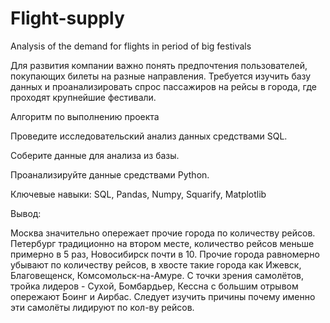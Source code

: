 # Flight-supply
Analysis of the demand for flights in period of big festivals

Для развития компании важно понять предпочтения пользователей, покупающих билеты на разные направления.
Требуется изучить базу данных и проанализировать спрос пассажиров на рейсы в города, где проходят крупнейшие фестивали.

Алгоритм по выполнению проекта

Проведите исследовательский анализ данных средствами SQL.

Соберите данные для анализа из базы.

Проанализируйте данные средствами Python.

Ключевые навыки:
SQL, Pandas, Numpy, Squarify, Matplotlib

Вывод:

Москва значительно опережает прочие города по количеству рейсов. Петербург традиционно на втором месте, количество рейсов меньше примерно в 5 раз, Новосибирск почти в 10. Прочие города равномерно убывают по количеству рейсов, в хвосте такие города как Ижевск, Благовещенск, Комсомольск-на-Амуре.
С точки зрения самолётов, тройка лидеров - Сухой, Бомбардьер, Кессна с большим отрывом опережают Боинг и Аирбас. Следует изучить причины почему именно эти самолёты лидируют по кол-ву рейсов.

